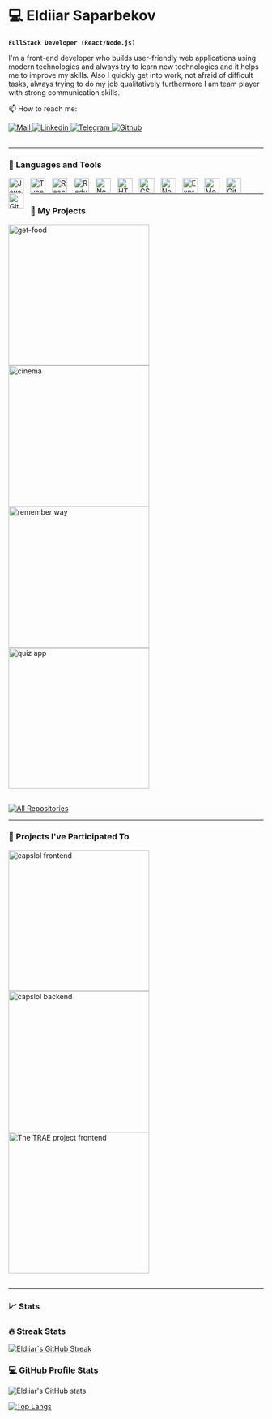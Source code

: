 # 💻 Eldiiar Saparbekov

**`FullStack Developer (React/Node.js)`**

I'm a front-end developer who builds user-friendly web applications using modern technologies and always try to learn new technologies and it helps me to improve my skills. Also I quickly get into work, not afraid of difficult tasks, always trying to do my job qualitatively furthermore I am team player with strong communication skills.

📫 How to reach me:

<div>
  <a href='mailto:eldiiarsaparbekov03@gmail.com?subject = Vacancy = Hi' target='_blank'>
    <img alt='Mail' src='https://img.shields.io/badge/Gmail-D14836?style=for-the-badge&logo=gmail&logoColor=white'/>
  </a>
  <a href='https://www.linkedin.com/in/eldiiar-saparbekov/' target='_blank'>
    <img alt='Linkedin' src='https://img.shields.io/badge/linkedin-%230077B5.svg?style=for-the-badge&logo=linkedin&logoColor=white'/>
  </a>
  <a href='https://t.me/Eldiiar_Saparbekov' target='_blank'>
  <img alt='Telegram' src='https://img.shields.io/badge/Telegram-2CA5E0?style=for-the-badge&logo=telegram&logoColor=white'/>
  </a>
  <a href='https://github.com/sapar6ek0v' target='_blank'>
    <img alt='Github' src='https://img.shields.io/badge/github-%23121011.svg?style=for-the-badge&logo=github&logoColor=white'/>
  </a>
</div>
&nbsp;

---

### 🧰 Languages and Tools

<div>
  <img align="left" alt="JavaScript" width="30px" style="padding-right:10px;" src="https://cdn.jsdelivr.net/gh/devicons/devicon/icons/javascript/javascript-original.svg" />
  <img align="left" alt="TypeScript" width="30px" style="padding-right:10px;" src="https://cdn.jsdelivr.net/gh/devicons/devicon/icons/typescript/typescript-plain.svg" />
  <img align="left" alt="React" width="30px" style="padding-right:10px;" src="https://cdn.jsdelivr.net/gh/devicons/devicon/icons/react/react-original.svg" />
  <img align="left" alt="Redux" width="30px" style="padding-right:10px;" src="https://cdn.jsdelivr.net/gh/devicons/devicon/icons/redux/redux-original.svg" />
  <img align="left" alt="Next" width="30px" style="padding-right:10px;"  src="https://cdn.jsdelivr.net/gh/devicons/devicon/icons/nextjs/nextjs-line.svg" />
  <img align="left" alt="HTML" width="30px" style="padding-right:10px;" src="https://cdn.jsdelivr.net/gh/devicons/devicon/icons/html5/html5-plain.svg" />
  <img align="left" alt="CSS" width="30px" style="padding-right:10px;" src="https://cdn.jsdelivr.net/gh/devicons/devicon/icons/css3/css3-plain.svg" />
  <img align="left" alt="NodeJS" width="30px" style="padding-right:10px;" src="https://cdn.jsdelivr.net/gh/devicons/devicon/icons/nodejs/nodejs-original.svg" />
  <img align="left" alt="Express" width="30px" style="padding-right:10px;" src="https://cdn.jsdelivr.net/gh/devicons/devicon/icons/express/express-original.svg" />  
  <img  align="left" alt="Mongo" width="30px" style="padding-right:10px;" src="https://cdn.jsdelivr.net/gh/devicons/devicon/icons/mongodb/mongodb-original-wordmark.svg" />
  <img align="left" alt="Git" width="30px" style="padding-right:10px;" src="https://cdn.jsdelivr.net/gh/devicons/devicon/icons/git/git-original.svg" />
  <img align="left" alt="GitHub" width="30px" style="padding-right:10px;" src="https://cdn.jsdelivr.net/gh/devicons/devicon/icons/github/github-original.svg" />
&nbsp;
</div>

---

### 📂 My Projects

<p align="left" style="margin-bottom:30px;">
    <a href="https://github.com/sapar6ek0v/get-food">
       <img width="278" src="https://denvercoder1-github-readme-stats.vercel.app/api/pin/?username=sapar6ek0v&repo=get-food&theme=react&bg_color=1A1B27&title_color=70A4FC&hide_border=true&icon_color=38BDAE&show_icons=true&show_description=true" alt="get-food">
    </a>
    <a href="https://github.com/sapar6ek0v/cinema">
      <img width="278" src="https://denvercoder1-github-readme-stats.vercel.app/api/pin/?username=sapar6ek0v&repo=cinema&theme=react&bg_color=1A1B27&title_color=70A4FC&hide_border=true&icon_color=38BDAE&show_icons=true&show_description=true" alt="cinema">
    </a>
    <a href="https://github.com/sapar6ek0v/remember_way">
      <img width="278" src="https://denvercoder1-github-readme-stats.vercel.app/api/pin/?username=sapar6ek0v&repo=remember_way&theme=react&bg_color=1A1B27&title_color=70A4FC&hide_border=true&icon_color=38BDAE&show_icons=false&show_description=true" alt="remember way"/>
    </a>
    <a href="https://github.com/sapar6ek0v/quiz-app">
      <img width="278" src="https://denvercoder1-github-readme-stats.vercel.app/api/pin/?username=sapar6ek0v&repo=quiz-app&theme=react&bg_color=1A1B27&title_color=70A4FC&hide_border=true&icon_color=38BDAE&show_icons=false&show_description=true" alt="quiz app"/>
    </a><br />
  </p>
  
  <a href="https://github.com/sapar6ek0v?tab=repositories">
      <img alt="All Repositories" title="All Repositories" src="https://custom-icon-badges.demolab.com/badge/-Click%20Here%20For%20All%20My%20Repos-1F222E?style=for-the-badge&logoColor=white&logo=repo" />
  </a>

---

### 📁 Projects I've Participated To

<p align="left" style="margin-bottom:30px;">
    <a href="https://github.com/lyudad/capslol_frontend">
       <img width="278" src="https://denvercoder1-github-readme-stats.vercel.app/api/pin/?username=lyudad&repo=capslol_frontend&theme=react&bg_color=1A1B27&title_color=70A4FC&hide_border=true&icon_color=38BDAE&show_icons=true&show_description=true" alt="capslol frontend">
    </a>
    <a href="https://github.com/lyudad/capslol_backend">
      <img width="278" src="https://denvercoder1-github-readme-stats.vercel.app/api/pin/?username=lyudad&repo=capslol_backend&theme=react&bg_color=1A1B27&title_color=70A4FC&hide_border=true&icon_color=38BDAE&show_icons=true&show_description=true" alt="capslol backend">
    </a>
    <a href="https://github.com/The-TRAE-project/Trae_front">
      <img width="278" src="https://denvercoder1-github-readme-stats.vercel.app/api/pin/?username=The-TRAE-project&repo=Trae_front&theme=react&bg_color=1A1B27&title_color=70A4FC&hide_border=true&icon_color=38BDAE&show_icons=false&show_description=true" alt="The TRAE project frontend">
    </a>
</p>

---

### 📈 Stats

<h3>🔥 Streak Stats</h3>

[![Eldiiar`s GitHub Streak](https://streak-stats.demolab.com?user=sapar6ek0v&theme=tokyonight&hide_border=true)](https://git.io/streak-stats)

<h3>💻 GitHub Profile Stats</h3>

![Eldiiar's GitHub stats](https://github-readme-stats.vercel.app/api?username=sapar6ek0v&show_icons=true&theme=tokyonight&hide_border=true)

[![Top Langs](https://github-readme-stats.vercel.app/api/top-langs/?username=sapar6ek0v&layout=compact&theme=tokyonight&hide_border=true)](https://github.com/sapar6ek0v)

